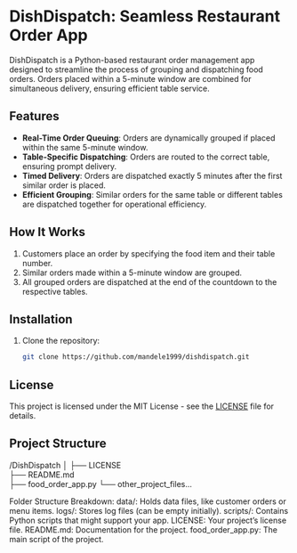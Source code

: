 # DishDispatch: Seamless Restaurant Order App

DishDispatch is a Python-based restaurant order management app designed to streamline the process of grouping and dispatching food orders. Orders placed within a 5-minute window are combined for simultaneous delivery, ensuring efficient table service.

## Features

- **Real-Time Order Queuing**: Orders are dynamically grouped if placed within the same 5-minute window.
- **Table-Specific Dispatching**: Orders are routed to the correct table, ensuring prompt delivery.
- **Timed Delivery**: Orders are dispatched exactly 5 minutes after the first similar order is placed.
- **Efficient Grouping**: Similar orders for the same table or different tables are dispatched together for operational efficiency.

## How It Works

1. Customers place an order by specifying the food item and their table number.
2. Similar orders made within a 5-minute window are grouped.
3. All grouped orders are dispatched at the end of the countdown to the respective tables.

## Installation

1. Clone the repository:
   ```bash
   git clone https://github.com/mandele1999/dishdispatch.git

## License

This project is licensed under the MIT License - see the [LICENSE](LICENSE) file for details.

## Project Structure

/DishDispatch
│
├── LICENSE     
├── README.md    
├── food_order_app.py
└── other_project_files...


Folder Structure Breakdown:
data/: Holds data files, like customer orders or menu items.
logs/: Stores log files (can be empty initially).
scripts/: Contains Python scripts that might support your app.
LICENSE: Your project’s license file.
README.md: Documentation for the project.
food_order_app.py: The main script of the project.